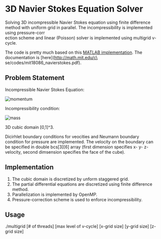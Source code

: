 3D Navier Stokes Equation Solver                                                                                                                                        
================================

Solving 3D incompressible Navier Stokes equation using finite difference method with uniform grid in parallel. The incompressibility is implemented using pressure-corr\
ection scheme and linear (Poisson) solver is implemented using multigrid v-cycle.

The code is pretty much based on this [MATLAB implementation](http://math.mit.edu/cse/codes/mit18086_navierstokes.m). The documentation is [here](http://math.mit.edu/c\
se/codes/mit18086_navierstokes.pdf).

Problem Statement
-------------------------

Incompressible Navier Stokes Equation:

![momentum](http://upload.wikimedia.org/math/4/8/c/48c88ec1a44dce97a23ceff09ee668b2.png "momentum")

Incompressibility condition:

![mass](http://upload.wikimedia.org/math/1/6/9/169892c54316eb6d350f5118bff5c213.png "mass")

3D cubic domain [0,1]^3. 

Dicirhlet boundary conditions for veocities and Neumann boundary condition for pressure are implemented. 
The velocity on the boundary can be specified in double bcs[3][6] array (first dimension specifies x- y- z- velocity,
second dimsension specifies the face of the cube).

Implementation
-------------------------

1. The cubic domain is discretized by unform staggered grid.
2. The partial differential equations are discretized using finite difference method.
3. Parallelization is implemented by OpenMP.
4. Pressure-correction scheme is used to enforce incompressibility.

Usage
-------------------------

./multigrid [# of threads] [max level of v-cycle] [x-grid size] [y-grid size] [z-grid size]



